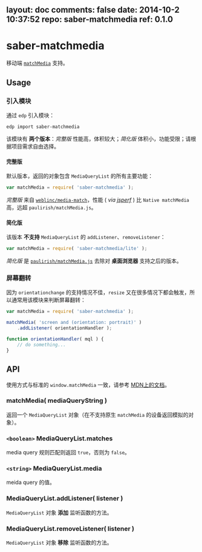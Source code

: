 layout: doc
comments: false
date: 2014-10-2 10:37:52
repo: saber-matchmedia
ref: 0.1.0
---

# saber-matchmedia

移动端 [`matchMedia`](http://dev.w3.org/csswg/cssom-view/#dom-window-matchmedia) 支持。

## Usage

### 引入模块

通过 `edp` 引入模块：

    edp import saber-matchmedia

该模块有 **两个版本**：*完整版* 性能高，体积较大；*简化版* 体积小，功能受限；请根据项目需求自由选择。

#### 完整版

默认版本，返回的对象包含 `MediaQueryList` 的所有主要功能：

```javascript
var matchMedia = require( 'saber-matchmedia' );
```

*完整版* 来自 [`weblinc/media-match`](https://github.com/weblinc/media-match)，性能 ( *via [jsperf](http://jsperf.com/matchmedia/11)* ) 比 `Native matchMedia` 高，远超 `paulirish/matchMedia.js`。

#### 简化版

该版本 **不支持** `MediaQueryList` 的 `addListener`、`removeListener`：

```javascript
var matchMedia = require( 'saber-matchmedia/lite' );
```

*简化版* 是 [`paulirish/matchMedia.js`](https://github.com/paulirish/matchMedia.js) 去除对 **桌面浏览器** 支持之后的版本。

### 屏幕翻转

因为 `orientationchange` 的支持情况不佳，`resize` 又在很多情况下都会触发，所以通常用该模块来判断屏幕翻转：

```javascript
var matchMedia = require( 'saber-matchmedia' );

matchMedia( 'screen and (orientation: portrait)' )
    .addListener( orientationHandler );

function orientationHandler( mql ) {
    // do something...
}
```

## API

使用方式与标准的 `window.matchMedia` 一致，请参考 [MDN上的文档](https://developer.mozilla.org/en-US/docs/Web/API/Window.matchMedia)。

### matchMedia( mediaQueryString )

返回一个 `MediaQueryList` 对象（在不支持原生 `matchMedia` 的设备返回模拟的对象）。

### `<boolean>` MediaQueryList.matches

media query 规则匹配则返回 `true`，否则为 `false`。

### `<string>` MediaQueryList.media

meida query 的值。

### MediaQueryList.addListener( listener )

`MediaQueryList` 对象 **添加** 监听函数的方法。

### MediaQueryList.removeListener( listener )

`MediaQueryList` 对象 **移除** 监听函数的方法。
